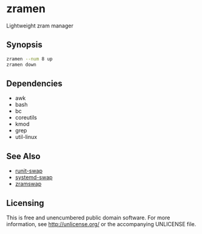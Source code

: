 # zramen

Lightweight zram manager

## Synopsis

```sh
zramen --num 8 up
zramen down
```

## Dependencies

- awk
- bash
- bc
- coreutils
- kmod
- grep
- util-linux

## See Also

- [runit-swap](https://github.com/thypon/runit-swap)
- [systemd-swap](https://github.com/Nefelim4ag/systemd-swap)
- [zramswap](https://aur.archlinux.org/packages/zramswap/)

## Licensing

This is free and unencumbered public domain software. For more
information, see http://unlicense.org/ or the accompanying UNLICENSE file.
